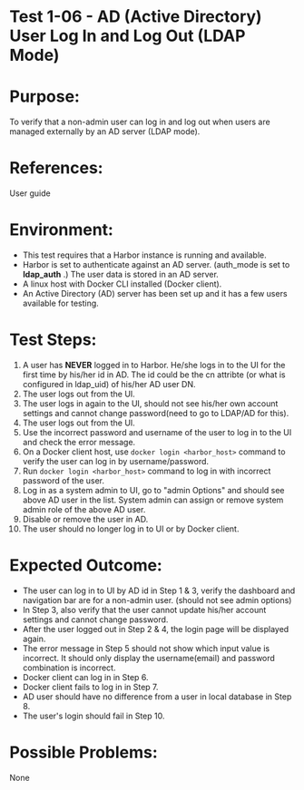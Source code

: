 Test 1-06 - AD (Active Directory) User Log In and Log Out (LDAP Mode)
=======

# Purpose:

To verify that a non-admin user can log in and log out when users are managed externally by an AD server (LDAP mode).

# References:
User guide

# Environment:
* This test requires that a Harbor instance is running and available.
* Harbor is set to authenticate against an AD server. (auth_mode is set to **ldap_auth** .) The user data is stored in an AD server.
* A linux host with Docker CLI installed (Docker client).
* An Active Directory (AD) server has been set up and it has a few users available for testing.

# Test Steps:

1. A user has **NEVER** logged in to Harbor. He/she logs in to the UI for the first time by his/her id in AD. The id could be the cn attribte (or what is configured in ldap_uid) of his/her AD user DN.
2. The user logs out from the UI.
3. The user logs in again to the UI, should not see his/her own account settings and cannot change password(need to go to LDAP/AD for this).
4. The user logs out from the UI.
5. Use the incorrect password and username of the user to log in to the UI and check the error message.
6. On a Docker client host, use `docker login <harbor_host>` command to verify the user can log in by username/password. 
7. Run `docker login <harbor_host>` command to log in with incorrect password of the user.  
8. Log in as a system admin to UI, go to "admin Options" and should see above AD user in the list. System admin can assign or remove system admin role of the above AD user.
9. Disable or remove the user in AD.
10. The user should no longer log in to UI or by Docker client.

# Expected Outcome:
* The user can log in to UI by AD id in Step 1 & 3, verify the dashboard and navigation bar are for a non-admin user. (should not see admin options)
* In Step 3, also verify that the user cannot update his/her account settings and cannot change password.
* After the user logged out in Step 2 & 4, the login page will be displayed again.
* The error message in Step 5 should not show which input value is incorrect. It should only display the username(email) and password combination is incorrect.
* Docker client can log in in Step 6.
* Docker client fails to log in in Step 7.
* AD user should have no difference from a user in local database in Step 8.
* The user's login should fail in Step 10.

# Possible Problems:
None